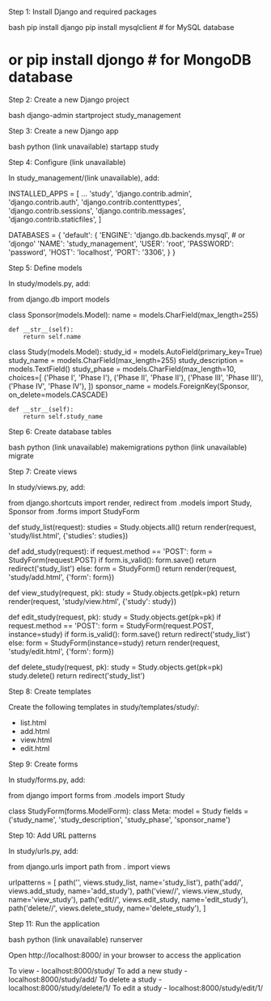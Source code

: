 

Step 1: Install Django and required packages


bash
pip install django
pip install mysqlclient  # for MySQL database
# or pip install djongo  # for MongoDB database


Step 2: Create a new Django project


bash
django-admin startproject study_management


Step 3: Create a new Django app


bash
python (link unavailable) startapp study


Step 4: Configure (link unavailable)

In study_management/(link unavailable), add:



INSTALLED_APPS = [
    ...
    'study',
    'django.contrib.admin',
    'django.contrib.auth',
    'django.contrib.contenttypes',
    'django.contrib.sessions',
    'django.contrib.messages',
    'django.contrib.staticfiles',
]

DATABASES = {
    'default': {
        'ENGINE': 'django.db.backends.mysql',  # or 'djongo'
        'NAME': 'study_management',
        'USER': 'root',
        'PASSWORD': 'password',
        'HOST': 'localhost',
        'PORT': '3306',
    }
}


Step 5: Define models

In study/models.py, add:



from django.db import models

class Sponsor(models.Model):
    name = models.CharField(max_length=255)

    def __str__(self):
        return self.name

class Study(models.Model):
    study_id = models.AutoField(primary_key=True)
    study_name = models.CharField(max_length=255)
    study_description = models.TextField()
    study_phase = models.CharField(max_length=10, choices=[
        ('Phase I', 'Phase I'),
        ('Phase II', 'Phase II'),
        ('Phase III', 'Phase III'),
        ('Phase IV', 'Phase IV'),
    ])
    sponsor_name = models.ForeignKey(Sponsor, on_delete=models.CASCADE)

    def __str__(self):
        return self.study_name


Step 6: Create database tables


bash
python (link unavailable) makemigrations
python (link unavailable) migrate


Step 7: Create views

In study/views.py, add:



from django.shortcuts import render, redirect
from .models import Study, Sponsor
from .forms import StudyForm

def study_list(request):
    studies = Study.objects.all()
    return render(request, 'study/list.html', {'studies': studies})

def add_study(request):
    if request.method == 'POST':
        form = StudyForm(request.POST)
        if form.is_valid():
            form.save()
            return redirect('study_list')
    else:
        form = StudyForm()
    return render(request, 'study/add.html', {'form': form})

def view_study(request, pk):
    study = Study.objects.get(pk=pk)
    return render(request, 'study/view.html', {'study': study})

def edit_study(request, pk):
    study = Study.objects.get(pk=pk)
    if request.method == 'POST':
        form = StudyForm(request.POST, instance=study)
        if form.is_valid():
            form.save()
            return redirect('study_list')
    else:
        form = StudyForm(instance=study)
    return render(request, 'study/edit.html', {'form': form})

def delete_study(request, pk):
    study = Study.objects.get(pk=pk)
    study.delete()
    return redirect('study_list')


Step 8: Create templates

Create the following templates in study/templates/study/:


- list.html
- add.html
- view.html
- edit.html

Step 9: Create forms

In study/forms.py, add:



from django import forms
from .models import Study

class StudyForm(forms.ModelForm):
    class Meta:
        model = Study
        fields = ('study_name', 'study_description', 'study_phase', 'sponsor_name')


Step 10: Add URL patterns

In study/urls.py, add:



from django.urls import path
from . import views

urlpatterns = [
    path('', views.study_list, name='study_list'),
    path('add/', views.add_study, name='add_study'),
    path('view/<pk>/', views.view_study, name='view_study'),
    path('edit/<pk>/', views.edit_study, name='edit_study'),
    path('delete/<pk>/', views.delete_study, name='delete_study'),
]


Step 11: Run the application


bash
python (link unavailable) runserver


Open http://localhost:8000/ in your browser to access the application

To view - localhost:8000/study/
To add a new study - localhost:8000/study/add/
To delete a study - localhost:8000/study/delete/1/
To edit a study - localhost:8000/study/edit/1/
